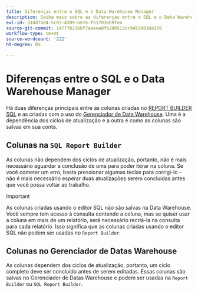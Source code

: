 ```yaml
---
title: Diferenças entre o SQL e o Data Warehouse Manager
description: Saiba mais sobre as diferenças entre o SQL e o Data Warehouse Manager.
exl-id: 31dd7a04-5c03-4399-b67e-f51703eb9fea
source-git-commit: 14777b216bf7aaeea0fb2d0513cc94539034a359
workflow-type: tm+mt
source-wordcount: '222'
ht-degree: 0%

---
```


# Diferenças entre o SQL e o Data Warehouse Manager

Há duas diferenças principais entre as colunas criadas no [REPORT BUILDER SQL](../dev-reports/sql-rpt-bldr.md) e as criadas com o uso do [Gerenciador de Data Warehouse](../data-warehouse-mgr/creating-calculated-columns.md). Uma é a dependência dos ciclos de atualização e a outra é como as colunas são salvas em sua conta.

## Colunas na `SQL Report Builder`

As colunas não dependem dos ciclos de atualização, portanto, não é mais necessário aguardar a conclusão de uma para poder iterar na coluna. Se você cometer um erro, basta pressionar algumas teclas para corrigi-lo - não é mais necessário esperar duas atualizações serem concluídas antes que você possa voltar ao trabalho.

>[!IMPORTANT]
>
>As colunas criadas usando o editor SQL não são salvas na Data Warehouse. Você sempre tem acesso à consulta contendo a coluna, mas se quiser usar a coluna em mais de um relatório, será necessário recriá-la na consulta para cada relatório. Isso significa que as colunas criadas usando o editor SQL não podem ser usadas no `Report Builder`.

## Colunas no Gerenciador de Datas Warehouse

As colunas dependem dos ciclos de atualização, portanto, um ciclo completo deve ser concluído antes de serem editadas. Essas colunas são salvas no Gerenciador de Datas Warehouse e podem ser usadas na `Report Builder` ou `SQL Report Builder`.

